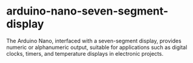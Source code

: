 # arduino-nano-seven-segment-display
The Arduino Nano, interfaced with a seven-segment display, provides numeric or alphanumeric output, suitable for applications such as digital clocks, timers, and temperature displays in electronic projects.
